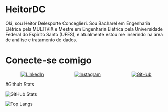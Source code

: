 # HeitorDC

Olá, sou Heitor Delesporte Conceglieri. Sou Bacharel em Engenharia Elétrica pela MULTIVIX e Mestre em Engenharia Elétrica pela Universidade Federal do Espírito Santo (UFES), e atualmente estou me inserindo na área de análise e tratamento de dados.

# Conecte-se comigo

<div style="display: flex; justify-content: space-around;">
    <a href="https://www.linkedin.com/in/heitor-delesporte-conceglieri/">
        <img src="https://img.shields.io/badge/LinkedIn-0077B5?style=for-the-badge&logo=linkedin&logoColor=white" alt="LinkedIn" />
    </a>
    <a href="https://www.instagram.com/heitordelesporte/?theme=dark">
        <img src="https://img.shields.io/badge/-Instagram-%23E4405F?style=for-the-badge&logo=instagram&logoColor=white" alt="Instagram" />
    </a>
    <a href="https://github.com/HeitorDC">
        <img src="https://img.shields.io/badge/GitHub-100000?style=for-the-badge&logo=github&logoColor=white" alt="GitHub" />
    </a>
</div>

#Github Stats

![GitHub Stats](https://github-readme-stats.vercel.app/api?username=HeitorDC&theme=transparent&bg_color=000&border_color=30A3DC&show_icons=true&icon_color=30A3DC&title_color=E94D5F&text_color=FFF&hide_title=true)

![Top Langs](https://github-readme-stats-git-masterrstaa-rickstaa.vercel.app/api/top-langs/?username=HeitorDC&layout=compact&bg_color=000&border_color=30A3DC&title_color=E94D5F&text_color=FFF&hide_title=true)



